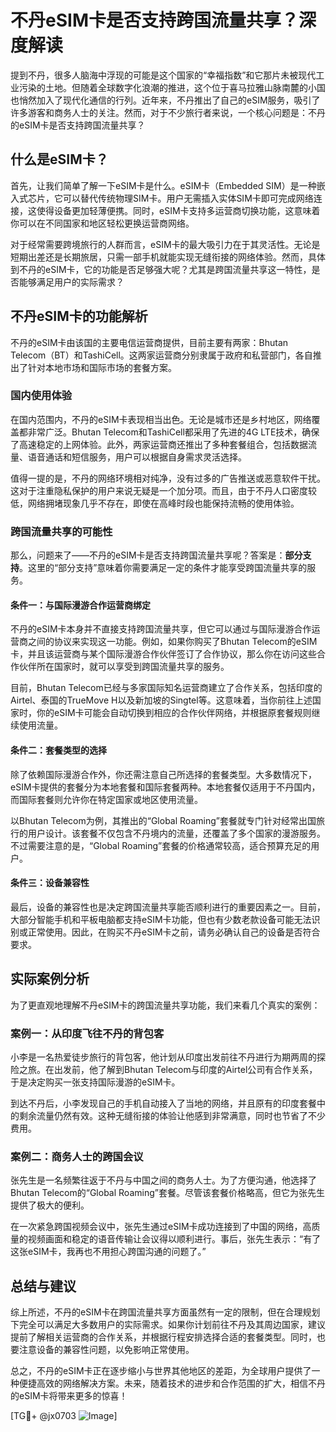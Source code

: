 # 不丹eSIM卡是否支持跨国流量共享？深度解读

提到不丹，很多人脑海中浮现的可能是这个国家的“幸福指数”和它那片未被现代工业污染的土地。但随着全球数字化浪潮的推进，这个位于喜马拉雅山脉南麓的小国也悄然加入了现代化通信的行列。近年来，不丹推出了自己的eSIM服务，吸引了许多游客和商务人士的关注。然而，对于不少旅行者来说，一个核心问题是：不丹的eSIM卡是否支持跨国流量共享？

## 什么是eSIM卡？

首先，让我们简单了解一下eSIM卡是什么。eSIM卡（Embedded SIM）是一种嵌入式芯片，它可以替代传统物理SIM卡。用户无需插入实体SIM卡即可完成网络连接，这使得设备更加轻薄便携。同时，eSIM卡支持多运营商切换功能，这意味着你可以在不同国家和地区轻松更换运营商网络。

对于经常需要跨境旅行的人群而言，eSIM卡的最大吸引力在于其灵活性。无论是短期出差还是长期旅居，只需一部手机就能实现无缝衔接的网络体验。然而，具体到不丹的eSIM卡，它的功能是否足够强大呢？尤其是跨国流量共享这一特性，是否能够满足用户的实际需求？

## 不丹eSIM卡的功能解析

不丹的eSIM卡由该国的主要电信运营商提供，目前主要有两家：Bhutan Telecom（BT）和TashiCell。这两家运营商分别隶属于政府和私营部门，各自推出了针对本地市场和国际市场的套餐方案。

### 国内使用体验

在国内范围内，不丹的eSIM卡表现相当出色。无论是城市还是乡村地区，网络覆盖都非常广泛。Bhutan Telecom和TashiCell都采用了先进的4G LTE技术，确保了高速稳定的上网体验。此外，两家运营商还推出了多种套餐组合，包括数据流量、语音通话和短信服务，用户可以根据自身需求灵活选择。

值得一提的是，不丹的网络环境相对纯净，没有过多的广告推送或恶意软件干扰。这对于注重隐私保护的用户来说无疑是一个加分项。而且，由于不丹人口密度较低，网络拥堵现象几乎不存在，即使在高峰时段也能保持流畅的使用体验。

### 跨国流量共享的可能性

那么，问题来了——不丹的eSIM卡是否支持跨国流量共享呢？答案是：**部分支持**。这里的“部分支持”意味着你需要满足一定的条件才能享受跨国流量共享的服务。

#### 条件一：与国际漫游合作运营商绑定

不丹的eSIM卡本身并不直接支持跨国流量共享，但它可以通过与国际漫游合作运营商之间的协议来实现这一功能。例如，如果你购买了Bhutan Telecom的eSIM卡，并且该运营商与某个国际漫游合作伙伴签订了合作协议，那么你在访问这些合作伙伴所在国家时，就可以享受到跨国流量共享的服务。

目前，Bhutan Telecom已经与多家国际知名运营商建立了合作关系，包括印度的Airtel、泰国的TrueMove H以及新加坡的Singtel等。这意味着，当你前往上述国家时，你的eSIM卡可能会自动切换到相应的合作伙伴网络，并根据原套餐规则继续使用流量。

#### 条件二：套餐类型的选择

除了依赖国际漫游合作外，你还需注意自己所选择的套餐类型。大多数情况下，eSIM卡提供的套餐分为本地套餐和国际套餐两种。本地套餐仅适用于不丹国内，而国际套餐则允许你在特定国家或地区使用流量。

以Bhutan Telecom为例，其推出的“Global Roaming”套餐就专门针对经常出国旅行的用户设计。该套餐不仅包含不丹境内的流量，还覆盖了多个国家的漫游服务。不过需要注意的是，“Global Roaming”套餐的价格通常较高，适合预算充足的用户。

#### 条件三：设备兼容性

最后，设备的兼容性也是决定跨国流量共享能否顺利进行的重要因素之一。目前，大部分智能手机和平板电脑都支持eSIM卡功能，但也有少数老款设备可能无法识别或正常使用。因此，在购买不丹eSIM卡之前，请务必确认自己的设备是否符合要求。

## 实际案例分析

为了更直观地理解不丹eSIM卡的跨国流量共享功能，我们来看几个真实的案例：

### 案例一：从印度飞往不丹的背包客

小李是一名热爱徒步旅行的背包客，他计划从印度出发前往不丹进行为期两周的探险之旅。在出发前，他了解到Bhutan Telecom与印度的Airtel公司有合作关系，于是决定购买一张支持国际漫游的eSIM卡。

到达不丹后，小李发现自己的手机自动接入了当地的网络，并且原有的印度套餐中的剩余流量仍然有效。这种无缝衔接的体验让他感到非常满意，同时也节省了不少费用。

### 案例二：商务人士的跨国会议

张先生是一名频繁往返于不丹与中国之间的商务人士。为了方便沟通，他选择了Bhutan Telecom的“Global Roaming”套餐。尽管该套餐价格略高，但它为张先生提供了极大的便利。

在一次紧急跨国视频会议中，张先生通过eSIM卡成功连接到了中国的网络，高质量的视频画面和稳定的语音传输让会议得以顺利进行。事后，张先生表示：“有了这张eSIM卡，我再也不用担心跨国沟通的问题了。”

## 总结与建议

综上所述，不丹的eSIM卡在跨国流量共享方面虽然有一定的限制，但在合理规划下完全可以满足大多数用户的实际需求。如果你计划前往不丹及其周边国家，建议提前了解相关运营商的合作关系，并根据行程安排选择合适的套餐类型。同时，也要注意设备的兼容性问题，以免影响正常使用。

总之，不丹的eSIM卡正在逐步缩小与世界其他地区的差距，为全球用户提供了一种便捷高效的网络解决方案。未来，随着技术的进步和合作范围的扩大，相信不丹的eSIM卡将带来更多的惊喜！

[TG💪+ @jx0703 ![Image](https://github.com/user-attachments/assets/dbca1d08-cadb-493c-b0ec-ad6f7a83f270)]
